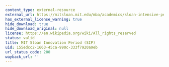 ```yaml
---
content_type: external-resource
external_url: https://mitsloan.mit.edu/mba/academics/sloan-intensive-period
has_external_license_warning: true
hide_download: true
hide_download_original: null
license: https://en.wikipedia.org/wiki/All_rights_reserved
status: valid
title: MIT Sloan Innovation Period (SIP)
uid: 155edcc2-1663-45ca-990c-333f7920a9eb
url_status_code: 200
wayback_url: ''
---
```

